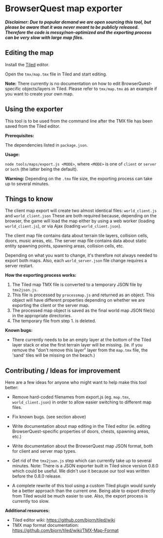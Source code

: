 BrowserQuest map exporter
=========================

***Disclaimer: Due to popular demand we are open sourcing this tool, but please be aware that it was never meant to be publicly released. Therefore the code is messy/non-optimized and the exporting process can be very slow with large map files.***


Editing the map
---------------

Install the [Tiled](https://www.mapeditor.org/) editor.

Open the `tmx/map.tmx` file in Tiled and start editing.

**Note:** There currently is no documentation on how to edit BrowserQuest-specific objects/layers in Tiled. Please refer to `tmx/map.tmx` as an example if you want to create your own map.


Using the exporter
------------------

This tool is to be used from the command line after the TMX file has been saved from the Tiled editor.

**Prerequisites:**

The dependencies listed in `package.json`.

**Usage:**

`node tools/maps/export.js <MODE>`, where `<MODE>` is one of `client` or `server` or `both` (the latter being the default).

**Warning:** Depending on the `.tmx` file size, the exporting process can take up to several minutes.


Things to know
--------------

The client map export will create two almost identical files: `world_client.js` and `world_client.json`
These are both required because, depending on the browser, the game will load the map either by using a web worker (loading `world_client.js`), or via Ajax (loading `world_client.json`).

The client map file contains data about terrain tile layers, collision cells, doors, music areas, etc.
The server map file contains data about static entity spawning points, spawning areas, collision cells, etc.

Depending on what you want to change, it's therefore not always needed to export both maps. Also, each `world_server.json` file change requires a server restart.

**How the exporting process works:**

1. The Tiled map TMX file is converted to a temporary JSON file by `tmx2json.js`.
2. This file is processed by `processmap.js` and returned as an object. This object will have different properties depending on whether we are exporting the client or the server map.
3. The processed map object is saved as the final world map JSON file(s) in the appropriate directories.
4. The temporary file from step 1. is deleted.


**Known bugs:**

- There currently needs to be an empty layer at the bottom of the Tiled layer stack or else the first terrain layer will be missing.
  (ie. if you remove the "don't remove this layer" layer from the `map.tmx` file, the 'sand' tiles will be missing on the beach.)


Contributing / Ideas for improvement
------------------------------------

Here are a few ideas for anyone who might want to help make this tool better:

- Remove hard-coded filenames from export.js (eg. `map.tmx`, `world_client.json`) in order to allow easier switching to different map files.

- Fix known bugs. (see section above)

- Write documentation about map editing in the Tiled editor (ie. editing BrowserQuest-specific properties of doors, chests, spawning areas, etc.)

- Write documentation about the BrowserQuest map JSON format, both for client and server map types.

- Get rid of the `tmx2json.js` step which can currently take up to several minutes. Note: There is a JSON exporter built in Tiled since version 0.8.0 which could be useful. We didn't use it because our tool was written before the 0.8.0 release.

- A complete rewrite of this tool using a custom Tiled plugin would surely be a better approach than the current one. Being able to export directly from Tiled would be much easier to use. Also, the export process is currently too slow.


**Additional resources:**

- Tiled editor wiki: <https://github.com/bjorn/tiled/wiki>
- TMX map format documentation: <https://github.com/bjorn/tiled/wiki/TMX-Map-Format>
